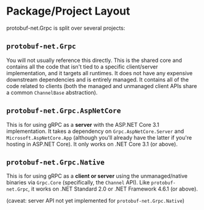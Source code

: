 # Package/Project Layout

protobuf-net.Grpc is split over several projects:

## `protobuf-net.Grpc`

You will not usually reference this directly. This is the shared core and contains all the code that isn't tied to a specific client/server implementation,
and it targets all runtimes. It does not have any expensive downstream dependencies and is entirely managed. It contains all of the code related to clients (both
the managed and unmanaged client APIs share a common `ChannelBase` abstraction).

## `protobuf-net.Grpc.AspNetCore`

This is for using gRPC as a **server** with the ASP.NET Core 3.1 implementation. It takes a dependency on `Grpc.AspNetCore.Server` and `Microsoft.AspNetCore.App`
(although you'll already have the latter if you're hosting in ASP.NET Core). It only works on .NET Core 3.1 (or above).

## `protobuf-net.Grpc.Native`

This is for using gRPC as a **client or server** using the unmanaged/native binaries via `Grpc.Core` (specifically, the `Channel` API).
Like `protobuf-net.Grpc`, it works on .NET Standard 2.0 or .NET Framework 4.6.1 (or above).

(caveat: server API not yet implemented for `protobuf-net.Grpc.Native`)